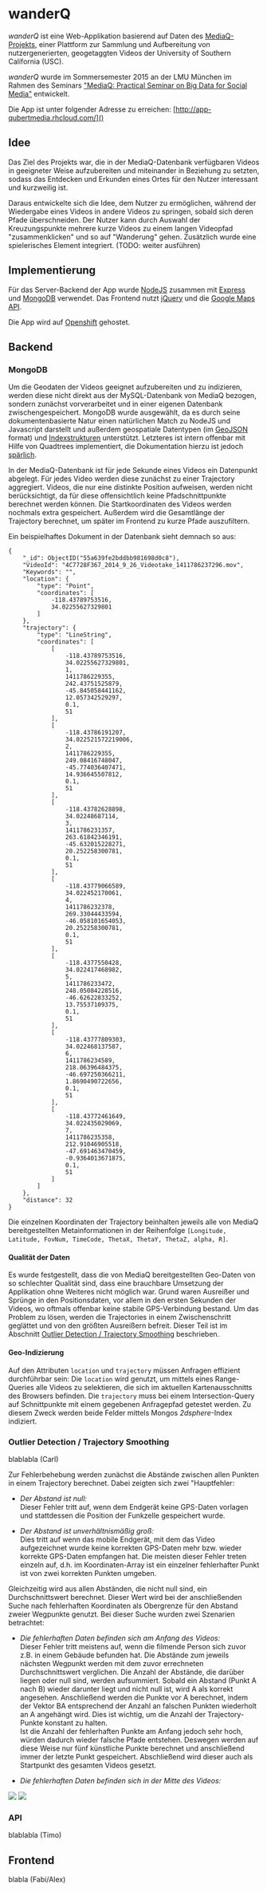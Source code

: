 # wanderQ

*wanderQ* ist eine Web-Applikation basierend auf Daten des [MediaQ-Projekts](http://mediaq.usc.edu/), einer Plattform zur Sammlung und Aufbereitung von nutzergenerierten, geogetaggten Videos der University of Southern California (USC).

*wanderQ* wurde im Sommersemester 2015 an der LMU München im Rahmen des Seminars ["MediaQ: Practical Seminar on Big Data for Social Media"](http://www.dbs.ifi.lmu.de/cms/Hauptseminar_%22MediaQ:_Practical_Seminar_on_Big_Data_for_Social_Media%22) entwickelt.

Die App ist unter folgender Adresse zu erreichen: [http://app-qubertmedia.rhcloud.com/]()

## Idee

Das Ziel des Projekts war, die in der MediaQ-Datenbank verfügbaren Videos in geeigneter Weise aufzubereiten und miteinander in Beziehung zu setzten, sodass das Entdecken und Erkunden eines Ortes für den Nutzer interessant und kurzweilig ist.

Daraus entwickelte sich die Idee, dem Nutzer zu ermöglichen, während der Wiedergabe eines Videos in andere Videos zu springen, sobald sich deren Pfade überschneiden. Der Nutzer kann durch Auswahl der Kreuzungspunkte mehrere kurze Videos zu einem langen Videopfad "zusammenklicken" und so auf "Wanderung" gehen. Zusätzlich wurde eine spielerisches Element integriert. (TODO: weiter ausführen)

## Implementierung

Für das Server-Backend der App wurde [NodeJS](https://nodejs.org/) zusammen mit [Express](http://expressjs.com/) und [MongoDB](https://www.mongodb.org/) verwendet. Das Frontend nutzt [jQuery](https://jquery.com/) und die [Google Maps API](https://developers.google.com/maps/documentation/javascript/?hl=de).

Die App wird auf [Openshift](https://openshift.redhat.com) gehostet.

## Backend

### MongoDB

Um die Geodaten der Videos geeignet aufzubereiten und zu indizieren, werden diese nicht direkt aus der MySQL-Datenbank von MediaQ bezogen, sondern zunächst vorverarbeitet und in einer eigenen Datenbank zwischengespeichert. MongoDB wurde ausgewählt, da es durch seine dokumentenbasierte Natur einen natürlichen Match zu NodeJS und Javascript darstellt und außerdem geospatiale Datentypen (im [GeoJSON](http://geojson.org/) format) und [Indexstrukturen](http://docs.mongodb.org/manual/applications/geospatial-indexes/) unterstützt. Letzteres ist intern offenbar mit Hilfe von Quadtrees implementiert, die Dokumentation hierzu ist jedoch [spärlich](http://docs.mongodb.org/manual/core/geospatial-indexes/).

In der MediaQ-Datenbank ist für jede Sekunde eines Videos ein Datenpunkt abgelegt. Für jedes Video werden diese zunächst zu einer Trajectory aggregiert. Videos, die nur eine distinkte Position aufweisen, werden nicht berücksichtigt, da für diese offensichtlich keine Pfadschnittpunkte berechnet werden können. Die Startkoordinaten des Videos werden nochmals extra gespeichert. Außerdem wird die Gesamtlänge der Trajectory berechnet, um später im Frontend zu kurze Pfade auszufiltern.

Ein beispielhaftes Dokument in der Datenbank sieht demnach so aus:
```
{
    "_id": ObjectID("55a639fe2bddbb981698d0c8"),
    "VideoId": "4C7728F367_2014_9_26_Videotake_1411786237296.mov",
    "Keywords": "",
    "location": {
        "type": "Point",
        "coordinates": [
            -118.43789753516,
            34.02255627329801
        ]
    },
    "trajectory": {
        "type": "LineString",
        "coordinates": [
            [
                -118.43789753516,
                34.02255627329801,
                1,
                1411786229355,
                242.43751525879,
                -45.845058441162,
                12.057342529297,
                0.1,
                51
            ],
            [
                -118.43786191207,
                34.022521572219006,
                2,
                1411786229355,
                249.08416748047,
                -45.774036407471,
                14.936645507812,
                0.1,
                51
            ],
            [
                -118.43782628898,
                34.02248687114,
                3,
                1411786231357,
                263.61842346191,
                -45.632015228271,
                20.252258300781,
                0.1,
                51
            ],
            [
                -118.43779066589,
                34.022452170061,
                4,
                1411786232378,
                269.33044433594,
                -46.058101654053,
                20.252258300781,
                0.1,
                51
            ],
            [
                -118.4377550428,
                34.022417468982,
                5,
                1411786233472,
                248.05084228516,
                -46.62622833252,
                13.75537109375,
                0.1,
                51
            ],
            [
                -118.43777809303,
                34.022468137587,
                6,
                1411786234589,
                218.06396484375,
                -46.697250366211,
                1.8690490722656,
                0.1,
                51
            ],
            [
                -118.43772461649,
                34.022435029069,
                7,
                1411786235358,
                212.91046905518,
                -47.691463470459,
                -0.9364013671875,
                0.1,
                51
            ]
        ]
    },
    "distance": 32
}
```

Die einzelnen Koordinaten der Trajectory beinhalten jeweils alle von MediaQ bereitgestellten Metainformationen in der Reihenfolge `[Longitude, Latitude, FovNum, TimeCode, ThetaX, ThetaY, ThetaZ, alpha, R]`.

#### Qualität der Daten

Es wurde festgestellt, dass die von MediaQ bereitgestellten Geo-Daten von so schlechter Qualität sind, dass eine brauchbare Umsetzung der Applikation ohne Weiteres nicht möglich war. Grund waren Ausreißer und Sprünge in den Positionsdaten, vor allem in den ersten Sekunden der Videos, wo oftmals offenbar keine stabile GPS-Verbindung bestand. Um das Problem zu lösen, werden die Trajectories in einem Zwischenschritt geglättet und von den größten Ausreißern befreit. Dieser Teil ist im Abschnitt [Outlier Detection / Trajectory Smoothing](#outlier-detection--trajectory-smoothing) beschrieben.

#### Geo-Indizierung

Auf den Attributen `location` und `trajectory` müssen Anfragen effizient durchführbar sein: Die `location` wird genutzt, um mittels eines Range-Queries alle Videos zu selektieren, die sich im aktuellen Kartenausschnitts des Browsers befinden. Die `trajectory` muss bei einem Intersection-Query auf Schnittpunkte mit einem gegebenen Anfragepfad getestet werden. Zu diesem Zweck werden beide Felder mittels Mongos *2dsphere*-Index indiziert.

### Outlier Detection / Trajectory Smoothing

blablabla (Carl)

Zur Fehlerbehebung werden zunächst die Abstände zwischen allen Punkten in einem Trajectory berechnet. Dabei zeigten sich zwei "Hauptfehler:

- *Der Abstand ist null:* <br>
Dieser Fehler tritt auf, wenn dem Endgerät keine GPS-Daten vorlagen und stattdessen die Position der Funkzelle gespeichert wurde. 
 
- *Der Abstand ist unverhältnismäßig groß:* <br> 
Dies tritt auf wenn das mobile Endgerät, mit dem das Video aufgezeichnet wurde keine korrekten GPS-Daten mehr bzw. wieder korrekte GPS-Daten empfangen hat. Die meisten dieser Fehler treten einzeln auf, d.h. im Koordinaten-Array ist ein einzelner fehlerhafter Punkt ist von zwei korrekten Punkten umgeben. 

Gleichzeitig wird aus allen Abständen, die nicht null sind, ein Durchschnittswert berechnet. Dieser Wert wird bei der anschließenden Suche nach fehlerhaften Koordinaten als Obergrenze für den Abstand zweier Wegpunkte genutzt. Bei dieser Suche wurden zwei Szenarien betrachtet:

- *Die fehlerhaften Daten befinden sich am Anfang des Videos:* <br>
Dieser Fehler tritt meistens auf, wenn die filmende Person sich zuvor z.B. in einem Gebäude befunden hat. Die Abstände zum jeweils nächsten Wegpunkt werden mit dem zuvor errechneten Durchschnittswert verglichen. Die Anzahl der Abstände, die darüber liegen oder null sind, werden aufsummiert. Sobald ein Abstand (Punkt A nach B) wieder darunter liegt und nicht null ist, wird A als korrekt angesehen. Anschließend werden die Punkte vor A berechnet, indem der Vektor BA entsprechend der Anzahl an falschen Punkten wiederholt an A angehängt wird. Dies ist wichtig, um die Anzahl der Trajectory-Punkte konstant zu halten.<br>Ist die Anzahl der fehlerhaften Punkte am Anfang jedoch sehr hoch, würden dadurch wieder falsche Pfade entstehen. Deswegen werden auf diese Weise nur fünf künstliche Punkte berechnet und anschließend immer der letzte Punkt gespeichert. Abschließend wird dieser auch als Startpunkt des gesamten Videos gesetzt.    

- *Die fehlerhaften Daten befinden sich in der Mitte des Videos:* <br>

<img src="./md_images/cleanT1.png" />
<img src="./md_images/cleanT2.png" />




### API

blablabla (Timo)

## Frontend

blabla (Fabi/Alex)

